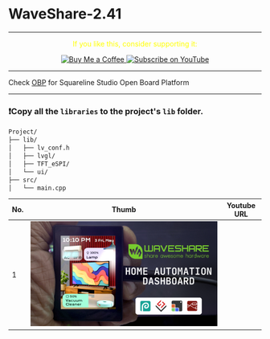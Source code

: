# WaveShare-2.41

---
<p align="center">
  <span style="color: yellow;">If you like this, consider supporting it:</span>
</p>

<p align="center">
  <a href="https://www.buymeacoffee.com/nishad2m8" target="_blank">
    <img src="https://cdn.buymeacoffee.com/buttons/v2/default-yellow.png" alt="Buy Me a Coffee" style="height: 35px;">
  </a>
  <a href="https://www.youtube.com/channel/UCV_35rUyf4N5mHZXaxaFKiQ" target="_blank">
    <img src="https://img.shields.io/badge/Subscribe%20on%20YouTube-FF0000?style=flat&logo=youtube" alt="Subscribe on YouTube" style="height: 35px;">
  </a>
</p>

---

Check [OBP](https://github.com/nishad2m8/Squareline-OBP) for Squareline Studio Open Board Platform

---

### ❗Copy all the `libraries` to the project's `lib` folder.

```
Project/
├── lib/
│   ├── lv_conf.h
│   ├── lvgl/
│   ├── TFT_eSPI/
│   └── ui/
├── src/
│   └── main.cpp
```


| No.  | Thumb | Youtube URL |
| ------|-----|----------|
| 1 | ![alt text](<00-Assets/01-Home Automation Dashboard UI on Waveshare 2.41" AMOLED MQTT + Node-RED LVGL.jpg>)  | |

<!-- | No | Thumb  | URL |  -->